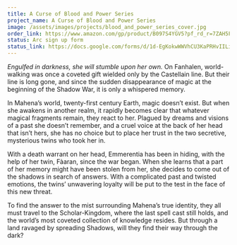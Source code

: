 ```yaml
---
title: A Curse of Blood and Power Series
project_name: A Curse of Blood and Power Series
image: /assets/images/projects/blood_and_power_series_cover.jpg
order_link: https://www.amazon.com/gp/product/B097S4YGV5?pf_rd_r=7ZAH5F2G857FCND3D5VP&pf_rd_p=6fc81c8c-2a38-41c6-a68a-f78c79e7253f&pd_rd_r=8a68ae96-3d0b-4a51-bebd-0bb94598be56&pd_rd_w=VM01H&pd_rd_wg=e54gf&ref_=pd_gw_unk
status: Arc sign up form
status_link: https://docs.google.com/forms/d/1d-EgKokwWWVhCU3KaPRHvIILiHOhiIj739ysQg2JwgQ/viewform?edit_requested=true
---
```

*Engulfed in darkness, she will stumble upon her own.*
On Fanhalen, world-walking was once a coveted gift wielded only by the Castellain line. But their line is long gone, and since the sudden disappearance of magic at the beginning of the Shadow War, it is only a whispered memory.

In Mahena’s world, twenty-first century Earth, magic doesn’t exist. But when she awakens in another realm, it rapidly becomes clear that whatever magical fragments remain, they react to her. Plagued by dreams and visions of a past she doesn’t remember, and a cruel voice at the back of her head that isn’t hers, she has no choice but to place her trust in the two secretive, mysterious twins who took her in. 

With a death warrant on her head, Emmerentia has been in hiding, with the help of her twin, Fàaran, since the war began. When she learns that a part of her memory might have been stolen from her, she decides to come out of the shadows in search of answers. With a complicated past and twisted emotions, the twins’ unwavering loyalty will be put to the test in the face of this new threat. 

To find the answer to the mist surrounding Mahena’s true identity, they all must travel to the Scholar-Kingdom, where the last spell cast still holds, and the world’s most coveted collection of  knowledge resides. But through a land ravaged by spreading Shadows, will they find their way through the dark? 
